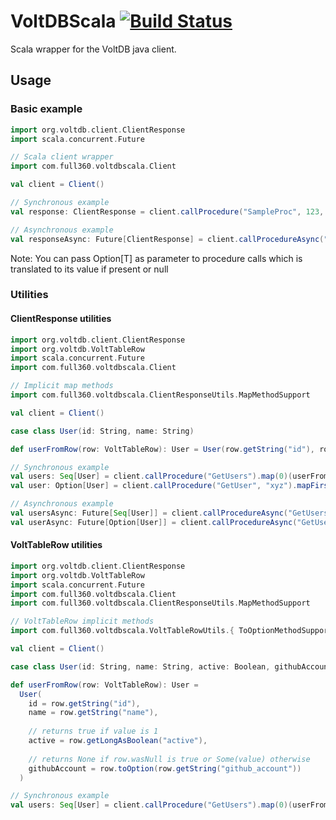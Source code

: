 # VoltDBScala     [![Build Status](https://travis-ci.org/full360/voltdbscala.svg?branch=master)](https://travis-ci.org/full360/voltdbscala)

Scala wrapper for the VoltDB java client.

## Usage

### Basic example

```scala
import org.voltdb.client.ClientResponse
import scala.concurrent.Future

// Scala client wrapper
import com.full360.voltdbscala.Client

val client = Client()

// Synchronous example
val response: ClientResponse = client.callProcedure("SampleProc", 123, "abc")

// Asynchronous example
val responseAsync: Future[ClientResponse] = client.callProcedureAsync("SampleProc", 123, "abc")
```

Note: You can pass Option[T] as parameter to procedure calls which is translated to its value if present or null

### Utilities

#### ClientResponse utilities

```scala
import org.voltdb.client.ClientResponse
import org.voltdb.VoltTableRow
import scala.concurrent.Future
import com.full360.voltdbscala.Client

// Implicit map methods
import com.full360.voltdbscala.ClientResponseUtils.MapMethodSupport

val client = Client()

case class User(id: String, name: String)

def userFromRow(row: VoltTableRow): User = User(row.getString("id"), row.getString("name"))

// Synchronous example
val users: Seq[User] = client.callProcedure("GetUsers").map(0)(userFromRow)
val user: Option[User] = client.callProcedure("GetUser", "xyz").mapFirstRow(0)(userFromRow)

// Asynchronous example
val usersAsync: Future[Seq[User]] = client.callProcedureAsync("GetUsers").map(_.map(0)(userFromRow))
val userAsync: Future[Option[User]] = client.callProcedureAsync("GetUser", "xyz").map(_.mapFirstRow(0)(userFromRow))
```

#### VoltTableRow utilities

```scala
import org.voltdb.client.ClientResponse
import org.voltdb.VoltTableRow
import scala.concurrent.Future
import com.full360.voltdbscala.Client
import com.full360.voltdbscala.ClientResponseUtils.MapMethodSupport

// VoltTableRow implicit methods
import com.full360.voltdbscala.VoltTableRowUtils.{ ToOptionMethodSupport, GetLongAsBooleanMethodSupport }

val client = Client()

case class User(id: String, name: String, active: Boolean, githubAccount: Option[String])

def userFromRow(row: VoltTableRow): User =
  User(
    id = row.getString("id"),
    name = row.getString("name"),
    
    // returns true if value is 1
    active = row.getLongAsBoolean("active"),
    
    // returns None if row.wasNull is true or Some(value) otherwise  
    githubAccount = row.toOption(row.getString("github_account"))
  )

// Synchronous example
val users: Seq[User] = client.callProcedure("GetUsers").map(0)(userFromRow)
```
